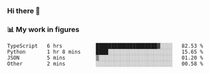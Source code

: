 ### Hi there 👋

### 📊 My work in figures

<!--START_SECTION:waka-->

```text
TypeScript   6 hrs           ████████████████████▓░░░░   82.53 %
Python       1 hr 8 mins     ████░░░░░░░░░░░░░░░░░░░░░   15.65 %
JSON         5 mins          ▒░░░░░░░░░░░░░░░░░░░░░░░░   01.20 %
Other        2 mins          ░░░░░░░░░░░░░░░░░░░░░░░░░   00.58 %
```

<!--END_SECTION:waka-->
